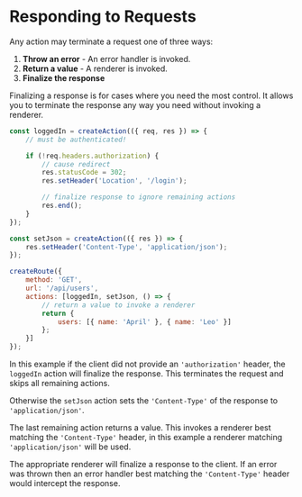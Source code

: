 # Responding to Requests

Any action may terminate a request one of three ways:

1. **Throw an error** - An error handler is invoked.
2. **Return a value** - A renderer is invoked.
3. **Finalize the response**

Finalizing a response is for cases where you need the most control. It allows you to terminate the response any way you need without invoking a renderer.

```javascript
const loggedIn = createAction(({ req, res }) => {
    // must be authenticated!

    if (!req.headers.authorization) {
        // cause redirect
        res.statusCode = 302;
        res.setHeader('Location', '/login');

        // finalize response to ignore remaining actions
        res.end();
    }
});

const setJson = createAction(({ res }) => {
    res.setHeader('Content-Type', 'application/json');
});

createRoute({
    method: 'GET',
    url: '/api/users',
    actions: [loggedIn, setJson, () => {
        // return a value to invoke a renderer
        return {
            users: [{ name: 'April' }, { name: 'Leo' }]
        };
    }]
});
```

In this example if the client did not provide an `'authorization'` header, the `loggedIn` action will finalize the response. This terminates the request and skips all remaining actions.

Otherwise the `setJson` action sets the `'Content-Type'` of the response to `'application/json'`.

The last remaining action returns a value. This invokes a renderer best matching the `'Content-Type'` header, in this example a renderer matching `'application/json'` will be used.

The appropriate renderer will finalize a response to the client. If an error was thrown then an error handler best matching the `'Content-Type'` header would intercept the response.
